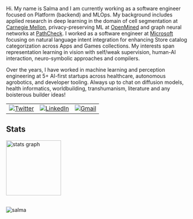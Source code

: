 Hi. My name is Salma and I am currently working as a software engineer focused on Platform (backend) and MLOps. My background includes applied research in deep learning in the domain of cell segmentation at [Carnegie Mellon](https://xulabs.github.io/), privacy-preserving ML at [OpenMined](https://openmined.org/) and graph neural networks at [PathCheck](https://www.pathcheck.org/). I worked as a software engineer at [Microsoft](https://apps.microsoft.com/home) focusing on natural language intent integration for enhancing Store catalog categorization across Apps and Games collections. My interests span representation learning in vision with self/weak supervision, human-AI interaction, neuro-symbolic approaches and compilers.

Over the years, I have worked in machine learning and perception engineering at 5+ AI-first startups across healthcare, autonomous agrobotics, and developer tooling.  Always up to chat on diffusion models, health informatics, worldbuilding, transhumanism, literature and any boisterous builder ideas!

<table>
  <tr>
    <td><a href="https://twitter.com/IdealisticINTJ"><img src="https://img.shields.io/twitter/follow/IdealisticINTJ?label=Twitter&style=social" alt="Twitter"></a</td>
      <td><a href="https://www.linkedin.com/in/IdealisticINTJ"><img src="https://img.shields.io/badge/LinkedIn--_.svg?style=social&logo=linkedin" alt="LinkedIn"></a></td>
      <td><a href="mailto:salmasaa02@gmail.com"><img src="https://img.shields.io/badge/Gmail--_.svg?style=social&logo=gmail" alt="Gmail"></a></td>
  </tr>
</table>
 
## Stats

<div align="left">
  <img src="https://github-readme-stats.vercel.app/api?username=idealisticintj&hide_title=false&hide_rank=false&show_icons=true&include_all_commits=true&count_private=true&disable_animations=false&theme=transparent&locale=en&hide_border=false" height="150" alt="stats graph"  />
</div>


<br>
<p> <img src="https://komarev.com/ghpvc/?username=idealisticintj&color=0759EA" alt="salma" /> </p>


                                                                                              
<!--
**IdealisticINTJ/IdealisticINTJ** is a ✨ _special_ ✨ repository because its `README.md` (this file) appears on your GitHub profile.
